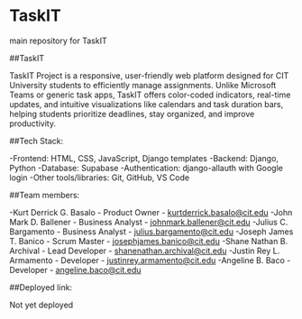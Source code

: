 # TaskIT
main repository for TaskIT

##TaskIT

TaskIT Project is a responsive, user-friendly web platform designed for CIT University students to efficiently manage assignments. Unlike Microsoft Teams or generic task apps, TaskIT offers color-coded indicators, real-time updates, and intuitive visualizations like calendars and task duration bars, helping students prioritize deadlines, stay organized, and improve productivity.

##Tech Stack:

-Frontend: HTML, CSS, JavaScript, Django templates
-Backend: Django, Python
-Database: Supabase
-Authentication: django-allauth with Google login
-Other tools/libraries: Git, GitHub, VS Code

##Team members:

-Kurt Derrick G. Basalo - Product Owner - kurtderrick.basalo@cit.edu
-John Mark D. Ballener - Business Analyst - johnmark.ballener@cit.edu
-Julius C. Bargamento - Business Analyst - julius.bargamento@cit.edu
-Joseph James T. Banico - Scrum Master - josephjames.banico@cit.edu
-Shane Nathan B. Archival - Lead Developer - shanenathan.archival@cit.edu
-Justin Rey L. Armamento - Developer - justinrey.armamento@cit.edu
-Angeline B. Baco - Developer - angeline.baco@cit.edu

##Deployed link:

Not yet deployed